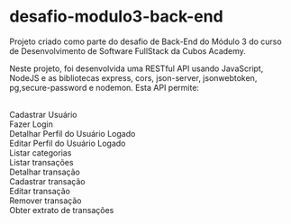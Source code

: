# desafio-modulo3-back-end
Projeto criado como parte do desafio de Back-End do Módulo 3 do curso de Desenvolvimento de Software FullStack da Cubos Academy.

Neste projeto, foi desenvolvida uma RESTful API usando JavaScript, NodeJS e as bibliotecas express, cors, json-server, jsonwebtoken, pg,secure-password e nodemon. Esta API permite:

<br>Cadastrar Usuário
<br>Fazer Login
<br>Detalhar Perfil do Usuário Logado
<br>Editar Perfil do Usuário Logado
<br>Listar categorias
<br>Listar transações
<br>Detalhar transação
<br>Cadastrar transação
<br>Editar transação
<br>Remover transação
<br>Obter extrato de transações
